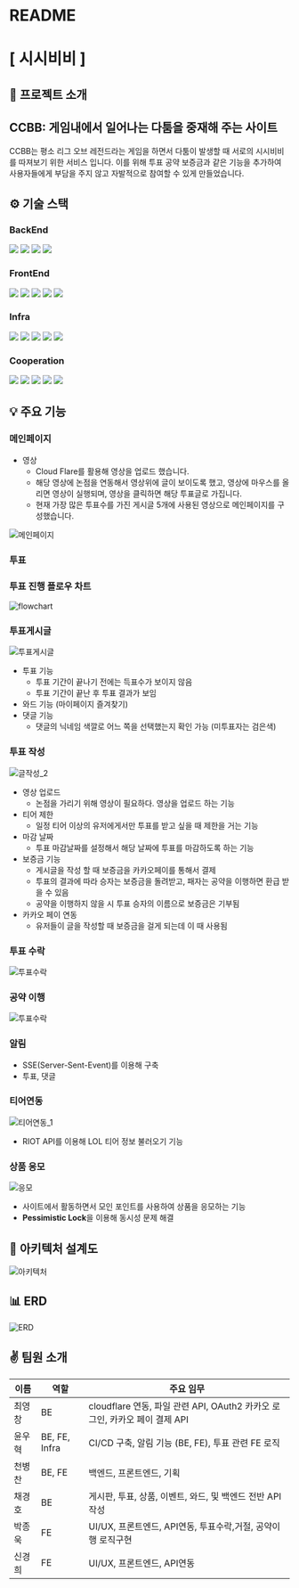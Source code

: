 # README

# [ 시시비비 ]

## 📰 프로젝트 소개

## CCBB: 게임내에서 일어나는 다툼을 중재해 주는 사이트

CCBB는 평소 리그 오브 레전드라는 게임을 하면서 다툼이 발생할 때 서로의 시시비비를 따져보기 위한 서비스 입니다. 이를 위해 투표 공약 보증금과 같은 기능을 추가하여 사용자들에게 부담을 주지 않고 자발적으로 참여할 수 있게 만들었습니다.

## ⚙️ 기술 스택

### BackEnd
<img src="https://img.shields.io/badge/Java-007396?style=for-the-badge&logo=Java&logoColor=black"> <img src="https://img.shields.io/badge/springboot-6DB33F?style=for-the-badge&logo=springboot&logoColor=black"> <img src="https://img.shields.io/badge/JPA-61DAFB?style=for-the-badge&logo=JPA&logoColor=black"> <img src="https://img.shields.io/badge/springsecurity-6DB33F?style=for-the-badge&logo=springsecurity&logoColor=black">

### FrontEnd

<img src="https://img.shields.io/badge/react-61DAFB?style=for-the-badge&logo=react&logoColor=black"> <img src="https://img.shields.io/badge/recoil-3578E5?style=for-the-badge&logo=recoil&logoColor=black"> <img src="https://img.shields.io/badge/axios-5A29E4?style=for-the-badge&logo=axios&logoColor=black"> <img src="https://img.shields.io/badge/styledcomponents-DB7093?style=for-the-badge&logo=styledcomponents&logoColor=black"> <img src="https://img.shields.io/badge/chartdotjs-FF6384?style=for-the-badge&logo=chartdotjs&logoColor=black">

### Infra

<img src="https://img.shields.io/badge/jenkins-D24939?style=for-the-badge&logo=jenkins&logoColor=black"> <img src="https://img.shields.io/badge/amazonaws-232F3E?style=for-the-badge&logo=amazonaws&logoColor=white"> <img src="https://img.shields.io/badge/amazonec2-FF9900?style=for-the-badge&logo=amazonec2&logoColor=black"> <img src="https://img.shields.io/badge/docker-2496ED?style=for-the-badge&logo=docker&logoColor=black"> <img src="https://img.shields.io/badge/nginx-009639?style=for-the-badge&logo=nginx&logoColor=black">

### Cooperation

<img src="https://img.shields.io/badge/gitlab-FC6D26?style=for-the-badge&logo=gitlab&logoColor=black"> <img src="https://img.shields.io/badge/jirasoftware-0052CC?style=for-the-badge&logo=jirasoftware&logoColor=black"> <img src="https://img.shields.io/badge/notion-000000?style=for-the-badge&logo=notion&logoColor=white"> <img src="https://img.shields.io/badge/mattermost-0058CC?style=for-the-badge&logo=mattermost&logoColor=black"> <img src="https://img.shields.io/badge/gerrit-EEEEEE?style=for-the-badge&logo=gerrit&logoColor=black">

## 💡 주요 기능


### 메인페이지

- 영상
  - Cloud Flare를 활용해 영상을 업로드 했습니다.
  - 해당 영상에 논점을 연동해서 영상위에 글이 보이도록 했고, 영상에 마우스를 올리면 영상이 실행되며, 영상을 클릭하면 해당 투표글로 가집니다.
  - 현재 가장 많은 투표수를 가진 게시글 5개에 사용된 영상으로 메인페이지를 구성했습니다.

![메인페이지](/uploads/877012d39976686ec7cd7abe1de1f209/메인페이지.gif)

### 투표

### 투표 진행 플로우 차트

![flowchart](https://github.com/squareyun/ccbb/assets/122584199/b54a33db-8438-4d1d-bace-4fddb1988765)

### 투표게시글

![투표게시글](readme/투표게시글.gif)

- 투표 기능
  - 투표 기간이 끝나기 전에는 득표수가 보이지 않음
  - 투표 기간이 끝난 후 투표 결과가 보임
- 와드 기능 (마이페이지 즐겨찾기)
- 댓글 기능
  - 댓글의 닉네임 색깔로 어느 쪽을 선택했는지 확인 가능 (미투표자는 검은색)

### 투표 작성

![글작성_2](readme/글작성_2.gif)

- 영상 업로드
  - 논점을 가리기 위해 영상이 필요하다. 영상을 업로드 하는 기능
- 티어 제한
  - 일정 티어 이상의 유저에게서만 투표를 받고 싶을 때 제한을 거는 기능
- 마감 날짜
  - 투표 마감날짜를 설정해서 해당 날짜에 투표를 마감하도록 하는 기능
- 보증금 기능
  - 게시글을 작성 할 때 보증금을 카카오페이를 통해서 결제
  - 투표의 결과에 따라 승자는 보증금을 돌려받고, 패자는 공약을 이행하면 환급 받을 수 있음
  - 공약을 이행하지 않을 시 투표 승자의 이름으로 보증금은 기부됨
- 카카오 페이 연동
  - 유저들이 글을 작성할 때 보증금을 걸게 되는데 이 때 사용됨

### 투표 수락

![투표수락](readme/투표수락.gif)

### 공약 이행

![투표수락](readme/공약이행.gif)

### 알림

- SSE(Server-Sent-Event)를 이용해 구축
- 투표, 댓글

### 티어연동

![티어연동_1](https://github.com/squareyun/ccbb/assets/122584199/bcf54d00-a422-4e47-8c76-5a09657278bc)

- RIOT API를 이용해 LOL 티어 정보 불러오기 기능

### 상품 응모

![응모](https://github.com/squareyun/ccbb/assets/122584199/a69d8ad2-e189-4099-b38c-18ea6b220892)
- 사이트에서 활동하면서 모인 포인트를 사용하여 상품을 응모하는 기능
- **Pessimistic Lock**을 이용해 동시성 문제 해결

## 📄 아키텍처 설계도

![아키텍처](https://github.com/squareyun/ccbb/assets/122584199/a80e3643-44db-4c1f-9149-38895ab9d819)

## 📊 ERD

![ERD](https://github.com/squareyun/ccbb/assets/122584199/7618469e-ff38-4e36-a2fe-125071fb3d3a)

## ✌️ 팀원 소개

| 이름  | 역할            | 주요 임무                                                   |
| --- | ------------- | ------------------------------------------------------- |
| 최영창 | BE            | cloudflare 연동, 파일 관련 API, OAuth2 카카오 로그인, 카카오 페이 결제 API |
| 윤우혁 | BE, FE, Infra | CI/CD 구축, 알림 기능 (BE, FE), 투표 관련 FE 로직                   |
| 천병찬 | BE, FE        | 백엔드, 프론트엔드, 기획                                          |
| 채경호 | BE            | 게시판, 투표, 상품, 이벤트, 와드, 및 백엔드 전반 API 작성                   |
| 박종욱 | FE            | UI/UX, 프론트엔드, API연동, 투표수락,거절, 공약이행 로직구현                 |
| 신경희 | FE            | UI/UX, 프론트엔드, API연동                                     |
